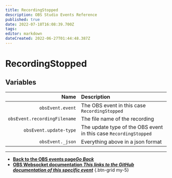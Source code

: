 ```yaml
---
title: RecordingStopped
description: OBS Studio Events Reference
published: true
date: 2022-07-18T16:08:39.700Z
tags: 
editor: markdown
dateCreated: 2022-06-27T01:44:48.387Z
---
```


# RecordingStopped

## Variables

Name | Description
----:|:------------
| `obsEvent.event` | The OBS event in this case `RecordingStopped`
| `obsEvent.recordingFilename` | The file name of the recording |
| `obsEvent.update-type` | The update type of the OBS event in this case `RecordingStopped`
| `obsEvent._json` | Everything above in a json format

---

- [<i class="mdi mdi-chevron-left"></i>**Back to the OBS events page*Go Back***](/en/Broadcasters/OBS/Events)
- [<i class="mdi mdi-github"></i> **OBS Websocket documentation *This links to the GitHub documentation of this specific event***](https://github.com/obsproject/obs-websocket/blob/4.x-current/docs/generated/protocol.md#recordingstopped)
{.btn-grid my-5}
